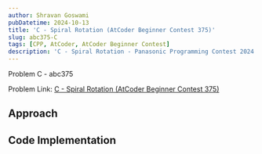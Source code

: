 ```yaml
---
author: Shravan Goswami
pubDatetime: 2024-10-13
title: 'C - Spiral Rotation (AtCoder Beginner Contest 375)'
slug: abc375-C
tags: [CPP, AtCoder, AtCoder Beginner Contest]
description: 'C - Spiral Rotation - Panasonic Programming Contest 2024 (AtCoder Beginner Contest 375)'
---
```


<p class="hidden">Problem C - abc375</p>

Problem Link: [C - Spiral Rotation (AtCoder Beginner Contest 375)](https://atcoder.jp/contests/abc375/tasks/abc375_c)

## Approach

## Code Implementation

```cpp

```